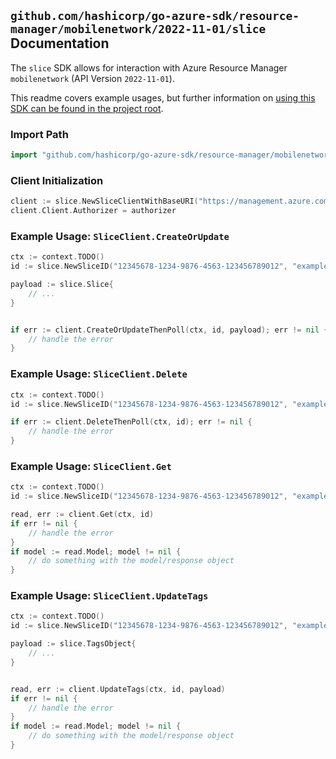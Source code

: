 
## `github.com/hashicorp/go-azure-sdk/resource-manager/mobilenetwork/2022-11-01/slice` Documentation

The `slice` SDK allows for interaction with Azure Resource Manager `mobilenetwork` (API Version `2022-11-01`).

This readme covers example usages, but further information on [using this SDK can be found in the project root](https://github.com/hashicorp/go-azure-sdk/tree/main/docs).

### Import Path

```go
import "github.com/hashicorp/go-azure-sdk/resource-manager/mobilenetwork/2022-11-01/slice"
```


### Client Initialization

```go
client := slice.NewSliceClientWithBaseURI("https://management.azure.com")
client.Client.Authorizer = authorizer
```


### Example Usage: `SliceClient.CreateOrUpdate`

```go
ctx := context.TODO()
id := slice.NewSliceID("12345678-1234-9876-4563-123456789012", "example-resource-group", "mobileNetworkValue", "sliceValue")

payload := slice.Slice{
	// ...
}


if err := client.CreateOrUpdateThenPoll(ctx, id, payload); err != nil {
	// handle the error
}
```


### Example Usage: `SliceClient.Delete`

```go
ctx := context.TODO()
id := slice.NewSliceID("12345678-1234-9876-4563-123456789012", "example-resource-group", "mobileNetworkValue", "sliceValue")

if err := client.DeleteThenPoll(ctx, id); err != nil {
	// handle the error
}
```


### Example Usage: `SliceClient.Get`

```go
ctx := context.TODO()
id := slice.NewSliceID("12345678-1234-9876-4563-123456789012", "example-resource-group", "mobileNetworkValue", "sliceValue")

read, err := client.Get(ctx, id)
if err != nil {
	// handle the error
}
if model := read.Model; model != nil {
	// do something with the model/response object
}
```


### Example Usage: `SliceClient.UpdateTags`

```go
ctx := context.TODO()
id := slice.NewSliceID("12345678-1234-9876-4563-123456789012", "example-resource-group", "mobileNetworkValue", "sliceValue")

payload := slice.TagsObject{
	// ...
}


read, err := client.UpdateTags(ctx, id, payload)
if err != nil {
	// handle the error
}
if model := read.Model; model != nil {
	// do something with the model/response object
}
```
